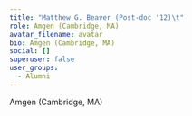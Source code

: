 ```yaml
---
title: "Matthew G. Beaver (Post-doc '12)\t"
role: Amgen (Cambridge, MA)
avatar_filename: avatar
bio: Amgen (Cambridge, MA)
social: []
superuser: false
user_groups:
  - Alumni
---
```

Amgen (Cambridge, MA)
